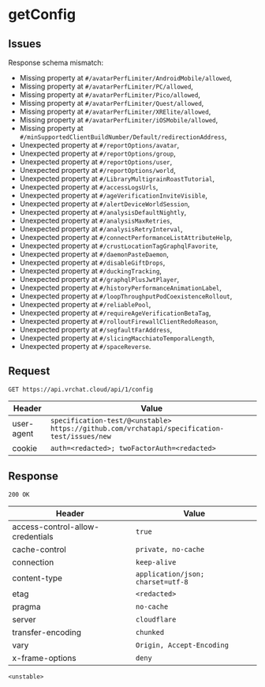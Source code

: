 # getConfig

## Issues
Response schema mismatch:
* Missing property at ``#/avatarPerfLimiter/AndroidMobile/allowed``,
* Missing property at ``#/avatarPerfLimiter/PC/allowed``,
* Missing property at ``#/avatarPerfLimiter/Pico/allowed``,
* Missing property at ``#/avatarPerfLimiter/Quest/allowed``,
* Missing property at ``#/avatarPerfLimiter/XRElite/allowed``,
* Missing property at ``#/avatarPerfLimiter/iOSMobile/allowed``,
* Missing property at ``#/minSupportedClientBuildNumber/Default/redirectionAddress``,
* Unexpected property at ``#/reportOptions/avatar``,
* Unexpected property at ``#/reportOptions/group``,
* Unexpected property at ``#/reportOptions/user``,
* Unexpected property at ``#/reportOptions/world``,
* Unexpected property at ``#/LibraryMultigrainRoastTutorial``,
* Unexpected property at ``#/accessLogsUrls``,
* Unexpected property at ``#/ageVerificationInviteVisible``,
* Unexpected property at ``#/alertDeviceWorldSession``,
* Unexpected property at ``#/analysisDefaultNightly``,
* Unexpected property at ``#/analysisMaxRetries``,
* Unexpected property at ``#/analysisRetryInterval``,
* Unexpected property at ``#/connectPerformanceListAttributeHelp``,
* Unexpected property at ``#/crustLocationTagGraphqlFavorite``,
* Unexpected property at ``#/daemonPasteDaemon``,
* Unexpected property at ``#/disableGiftDrops``,
* Unexpected property at ``#/duckingTracking``,
* Unexpected property at ``#/graphqlPlusJwtPlayer``,
* Unexpected property at ``#/historyPerformanceAnimationLabel``,
* Unexpected property at ``#/loopThroughputPodCoexistenceRollout``,
* Unexpected property at ``#/reliablePool``,
* Unexpected property at ``#/requireAgeVerificationBetaTag``,
* Unexpected property at ``#/rolloutFirewallClientRedoReason``,
* Unexpected property at ``#/segfaultFarAddress``,
* Unexpected property at ``#/slicingMacchiatoTemporalLength``,
* Unexpected property at ``#/spaceReverse``.
## Request
`GET https://api.vrchat.cloud/api/1/config`

| Header | Value |
| ------ | ----- |
| user-agent | `specification-test/@<unstable> https://github.com/vrchatapi/specification-test/issues/new` |
| cookie | `auth=<redacted>; twoFactorAuth=<redacted>` |


## Response
`200 OK`

| Header | Value |
| ------ | ----- |
| access-control-allow-credentials | `true` |
| cache-control | `private, no-cache` |
| connection | `keep-alive` |
| content-type | `application/json; charset=utf-8` |
| etag | `<redacted>` |
| pragma | `no-cache` |
| server | `cloudflare` |
| transfer-encoding | `chunked` |
| vary | `Origin, Accept-Encoding` |
| x-frame-options | `deny` |

```jsonc
<unstable>
```

